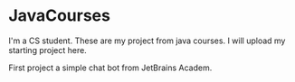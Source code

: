 # JavaCourses
I'm a CS student.
These are my project from java courses. I will upload my starting project here. 

First project a simple chat bot from JetBrains Academ.
